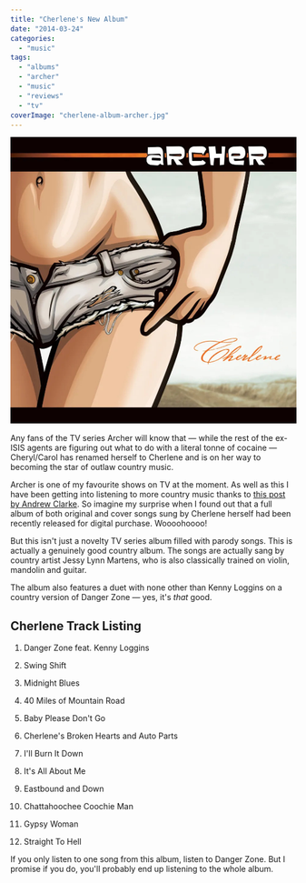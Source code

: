 ```yaml
---
title: "Cherlene's New Album"
date: "2014-03-24"
categories: 
  - "music"
tags: 
  - "albums"
  - "archer"
  - "music"
  - "reviews"
  - "tv"
coverImage: "cherlene-album-archer.jpg"
---
```


[![](images/cherlene-album-archer.jpg)](https://davidpeach.co.uk/wp-content/uploads/2014/03/cherlene-album-archer.jpg)

Any fans of the TV series Archer will know that — while the rest of the ex-ISIS agents are figuring out what to do with a literal tonne of cocaine — Cheryl/Carol has renamed herself to Cherlene and is on her way to becoming the star of outlaw country music.

Archer is one of my favourite shows on TV at the moment. As well as this I have been getting into listening to more country music thanks to [this post by Andrew Clarke](https://stuffandnonsense.co.uk/blog/this-englishmans-top-five-country-music-albums-of-2013). So imagine my surprise when I found out that a full album of both original and cover songs sung by Cherlene herself had been recently released for digital purchase. Woooohoooo!

But this isn't just a novelty TV series album filled with parody songs. This is actually a genuinely good country album. The songs are actually sang by country artist Jessy Lynn Martens, who is also classically trained on violin, mandolin and guitar.

The album also features a duet with none other than Kenny Loggins on a country version of Danger Zone — yes, it's _that_ good.

## Cherlene Track Listing

1. Danger Zone feat. Kenny Loggins

3. Swing Shift

5. Midnight Blues

7. 40 Miles of Mountain Road

9. Baby Please Don't Go

11. Cherlene's Broken Hearts and Auto Parts

13. I'll Burn It Down

15. It's All About Me

17. Eastbound and Down

19. Chattahoochee Coochie Man

21. Gypsy Woman

23. Straight To Hell

If you only listen to one song from this album, listen to Danger Zone. But I promise if you do, you'll probably end up listening to the whole album.
